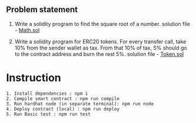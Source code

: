 
## Problem statement 

1. Write a solidity program to find the square root of a number.
solution file - [Math.sol](https://github.com/sagarchaurasia260395/GL_TASK/blob/main/contracts/Math.sol)

2. Write a solidity program for ERC20 tokens. For every transfer call, take 10% from the sender wallet as tax. From that 10% of tax, 5% should go to the contract address and burn the rest 5%.
solution file - [Token.sol](https://github.com/sagarchaurasia260395/GL_TASK/blob/main/contracts/Token.sol)



# Instruction
```
1. Install dependencies : npm i 
2. Compile smart contract : npm run compile
3. Run hardhat node (in separate terminal): npm run node
4. Deploy contract (local) : npm run deploy
5. Run Basic test : npm run test
```
